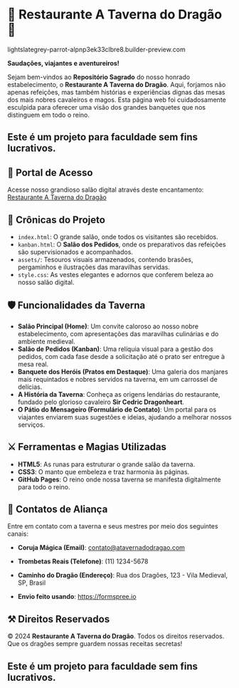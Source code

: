 # 🐉 Restaurante A Taverna do Dragão 🏰

lightslategrey-parrot-alpnp3ek33clbre8.builder-preview.com

**Saudações, viajantes e aventureiros!**

Sejam bem-vindos ao **Repositório Sagrado** do nosso honrado estabelecimento, o **Restaurante A Taverna do Dragão**. Aqui, forjamos não apenas refeições, mas também histórias e experiências dignas das mesas dos mais nobres cavaleiros e magos. Esta página web foi cuidadosamente esculpida para oferecer uma visão dos grandes banquetes que nos distinguem em todo o reino.

## **Este é um projeto para faculdade sem fins lucrativos.**

## 🔗 Portal de Acesso

Acesse nosso grandioso salão digital através deste encantamento:  
[Restaurante A Taverna do Dragão](https://angelrafaeltopsapp.github.io/trabalhokaban/)

## 📜 Crônicas do Projeto

- `index.html`: O grande salão, onde todos os visitantes são recebidos.
- `kanban.html`: O **Salão dos Pedidos**, onde os preparativos das refeições são supervisionados e acompanhados.
- `assets/`: Tesouros visuais armazenados, contendo brasões, pergaminhos e ilustrações das maravilhas servidas.
- `style.css`: As vestes elegantes e adornos que conferem beleza ao nosso salão digital.

## 🛡️ Funcionalidades da Taverna

- **Salão Principal (Home)**: Um convite caloroso ao nosso nobre estabelecimento, com apresentações das maravilhas culinárias e do ambiente medieval.
- **Salão de Pedidos (Kanban)**: Uma relíquia visual para a gestão dos pedidos, com cada fase desde a solicitação até o prato ser entregue à mesa real.
- **Banquete dos Heróis (Pratos em Destaque)**: Uma galeria dos manjares mais requintados e nobres servidos na taverna, em um carrossel de delícias.
- **A História da Taverna**: Conheça as origens lendárias do restaurante, fundado pelo glorioso cavaleiro **Sir Cedric Dragonheart**.
- **O Pátio do Mensageiro (Formulário de Contato)**: Um portal para os viajantes enviarem suas sugestões e ideias, ajudando a melhorar nossos serviços.

## ⚔️ Ferramentas e Magias Utilizadas

- **HTML5**: As runas para estruturar o grande salão da taverna.
- **CSS3**: O manto que embeleza e traz harmonia às páginas.
- **GitHub Pages**: O reino onde nossa taverna se manifesta digitalmente para todo o reino.

## 📨 Contatos de Aliança

Entre em contato com a taverna e seus mestres por meio dos seguintes canais:

- **Coruja Mágica (Email)**: contato@atavernadodragao.com
- **Trombetas Reais (Telefone)**: (11) 1234-5678
- **Caminho do Dragão (Endereço)**: Rua dos Dragões, 123 - Vila Medieval, SP, Brasil

- **Envio feito usando**: https://formspree.io

## ⚒️ Direitos Reservados

&copy; 2024 **Restaurante A Taverna do Dragão**. Todos os direitos reservados. Que os dragões sempre guardem nossas receitas secretas!

## **Este é um projeto para faculdade sem fins lucrativos.**
